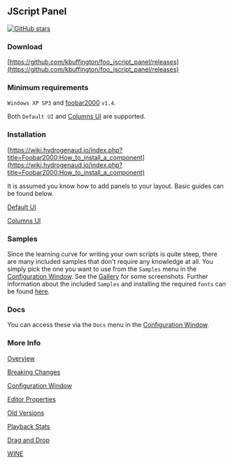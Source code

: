 ## JScript Panel 

[![GitHub stars](https://img.shields.io/github/stars/kbuffington/foo_jscript_panel?style=social)](https://github.com/kbuffington/foo_jscript_panel)

### Download

[https://github.com/kbuffington/foo_jscript_panel/releases](https://github.com/kbuffington/foo_jscript_panel/releases)

### Minimum requirements

`Windows XP SP3` and [foobar2000](https://foobar2000.org) `v1.4`.

Both `Default UI` and [Columns UI](https://yuo.be/columns-ui) are supported.

### Installation

[https://wiki.hydrogenaud.io/index.php?title=Foobar2000:How_to_install_a_component](https://wiki.hydrogenaud.io/index.php?title=Foobar2000:How_to_install_a_component)

It is assumed you know how to add panels to your layout. Basic guides can be found below.

[Default UI](http://wiki.hydrogenaud.io/index.php?title=Foobar2000:Layout_Editing_Mode)

[Columns UI](https://wiki.yuo.be/columns_ui:config:layout)

### Samples

Since the learning curve for writing your own scripts is quite steep, there are many included samples that don't require any knowledge at all. You simply pick the one you want to use from the `Samples` menu in the [Configuration Window](foo_jscript_panel/Configuration-Window.md). See the [Gallery](foo_jscript_panel/Gallery.md) for some screenshots. Further information about the included `Samples` and installing the required `fonts` can be found [here](foo_jscript_panel/Samples.md).

### Docs

You can access these via the `Docs` menu in the [Configuration Window](foo_jscript_panel/Configuration-Window.md).

### More Info

[Overview](foo_jscript_panel/Overview.md)

[Breaking Changes](foo_jscript_panel/Breaking-Changes.md)

[Configuration Window](foo_jscript_panel/Configuration-Window.md)

[Editor Properties](foo_jscript_panel/Editor-Properties.md)

[Old Versions](foo_jscript_panel/Old-Versions.md)

[Playback Stats](foo_jscript_panel/Playback-Stats.md)

[Drag and Drop](foo_jscript_panel/Drag-and-Drop.md)

[WINE](foo_jscript_panel/WINE.md)
